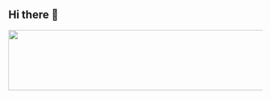 ## Hi there 👋

<a href="https://www.gitanimals.org/en_US?utm_medium=image&utm_source=h0725j&utm_content=line">
  <img
    src="https://render.gitanimals.org/lines/h0725j"
    width="600"
    height="120"
  />
</a>
  
<!--
**h0725j/h0725j** is a ✨ _special_ ✨ repository because its `README.md` (this file) appears on your GitHub profile.

Here are some ideas to get you started:

- 🔭 I’m currently working on ...
- 🌱 I’m currently learning ...
- 👯 I’m looking to collaborate on ...
- 🤔 I’m looking for help with ...
- 💬 Ask me about ...
- 📫 How to reach me: ...
- 😄 Pronouns: ...
- ⚡ Fun fact: ...
-->
